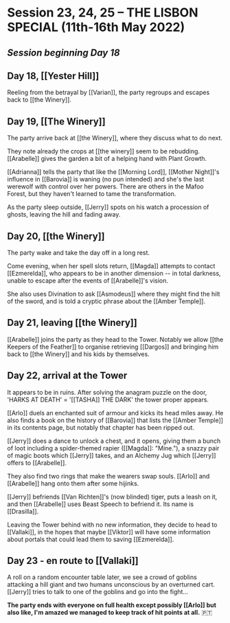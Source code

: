# Session 23, 24, 25 – THE LISBON SPECIAL (11th-16th May 2022)
## *Session beginning Day 18*

## Day 18, [[Yester Hill]]

Reeling from the betrayal by [[Varian]], the party regroups and escapes back to [[the Winery]].

## Day 19, [[The Winery]] 

The party arrive back at [[the Winery]], where they discuss what to do next.

They note already the crops at [[the winery]] seem to be rebudding. [[Arabelle]] gives the garden a bit of a helping hand with Plant Growth.

[[Adrianna]] tells the party that like the [[Morning Lord]], [[Mother Night]]'s influence in [[Barovia]] is waning (no pun intended) and she's the last werewolf with control over her powers. There are others in the Mafoo Forest, but they haven't learned to tame the transformation. 

As the party sleep outside, [[Jerry]] spots on his watch a procession of ghosts, leaving the hill and fading away.

## Day 20, [[the Winery]]

The party wake and take the day off in a long rest.

Come evening, when her spell slots return, [[Magda]] attempts to contact [[Ezmerelda]], who appears to be in another dimension -- in total darkness, unable to escape after the events of [[Arabelle]]'s vision.

She also uses Divination to ask [[Asmodeus]] where they might find the hilt of the sword, and is told a cryptic phrase about the [[Amber Temple]].

## Day 21, leaving [[the Winery]]

[[Arabelle]] joins the party as they head to the Tower. Notably we allow [[the Keepers of the Feather]] to organise retrieving [[Dargos]] and bringing him back to [[the Winery]] and his kids by themselves.

## Day 22, arrival at the Tower

It appears to be in ruins. After solving the anagram puzzle on the door, 'HARKS AT DEATH' = '[[TASHA]] THE DARK' the tower proper appears.

[[Arlo]] duels an enchanted suit of armour and kicks its head miles away. He also finds a book on the history of [[Barovia]] that lists the [[Amber Temple]] in its contents page, but notably that chapter has been ripped out.

[[Jerry]] does a dance to unlock a chest, and it opens, giving them a bunch of loot including a spider-themed rapier ([[Magda]]: "Mine."), a snazzy pair of magic boots which [[Jerry]] takes, and an Alchemy Jug which [[Jerry]] offers to [[Arabelle]].

They also find two rings that make the wearers swap souls. [[Arlo]] and [[Arabelle]] hang onto them after some hijinks.

[[Jerry]] befriends [[Van Richten]]'s (now blinded) tiger, puts a leash on it, and then [[Arabelle]] uses Beast Speech to befriend it. Its name is [[Drasilla]].

Leaving the Tower behind with no new information, they decide to head to [[Vallaki]], in the hopes that maybe [[Viktor]] will have some information about portals that could lead them to saving [[Ezmerelda]].

## Day 23 - en route to [[Vallaki]]

A roll on a random encounter table later, we see a crowd of goblins attacking a hill giant and two humans unconscious by an overturned cart. [[Jerry]] tries to talk to one of the goblins and go into the fight...

**The party ends with everyone on full health except possibly [[Arlo]] but also like, I'm amazed we managed to keep track of hit points at all.** 🇵🇹
